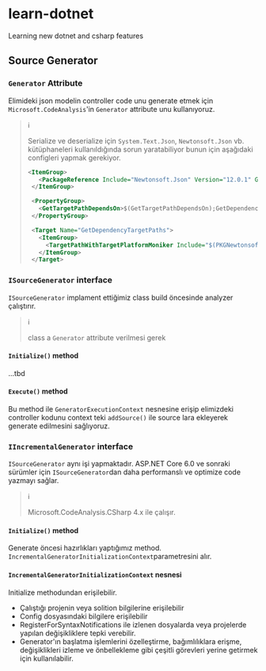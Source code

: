 # learn-dotnet

Learning new dotnet and csharp features

## Source Generator

### `Generator` Attribute

Elimideki json modelin controller code unu generate etmek için
`Microsoft.CodeAnalysis`'in `Generator` attribute unu kullanıyoruz.

> :information_source:
>
> Serialize ve deserialize için `System.Text.Json`, `Newtonsoft.Json` vb.
> kütüphaneleri kullanıldığında sorun yaratabiliyor bunun için aşağıdaki
> configleri yapmak gerekiyor.
>
> ```xml
> <ItemGroup>
>    <PackageReference Include="Newtonsoft.Json" Version="12.0.1" GeneratePathProperty="true" PrivateAssets="all" />
>  </ItemGroup>
>
>  <PropertyGroup>
>    <GetTargetPathDependsOn>$(GetTargetPathDependsOn);GetDependencyTargetPaths</GetTargetPathDependsOn>
>  </PropertyGroup>
>
>  <Target Name="GetDependencyTargetPaths">
>    <ItemGroup>
>      <TargetPathWithTargetPlatformMoniker Include="$(PKGNewtonsoft_Json)\lib\netstandard2.0\Newtonsoft.Json.dll" IncludeRuntimeDependency="false" />
>    </ItemGroup>
>  </Target>
> ```

### `ISourceGenerator` interface

`ISourceGenerator` implament ettiğimiz class build öncesinde analyzer çalıştırır.

> :information_source:
>
> class a `Generator` attribute verilmesi gerek

#### `Initialize()` method

...tbd

#### `Execute()` method

Bu method ile `GeneratorExecutionContext` nesnesine erişip elimizdeki
controller kodunu context teki `addSource()` ile source lara ekleyerek generate
edilmesini sağlıyoruz.

### `IIncrementalGenerator` interface

`ISourceGenerator` aynı işi yapmaktadır. ASP.NET Core 6.0 ve sonraki sürümler için
`ISourceGenerator`dan daha performanslı ve optimize code yazmayı sağlar.

> :information_source:
>
> Microsoft.CodeAnalysis.CSharp 4.x ile çalışır.

#### `Initialize()` method

Generate öncesi hazırlıkları yaptığımız method.
`IncrementalGeneratorInitializationContext`parametresini alır.

#### `IncrementalGeneratorInitializationContext` nesnesi

Initialize methodundan erişilebilir.

- Çalıştığı projenin veya solition bilgilerine erişilebilir
- Config dosyasındaki bilgilere erişilebilir
- RegisterForSyntaxNotifications ile izlenen dosyalarda veya projelerde yapılan değişikliklere tepki verebilir.
- Generator'ın başlatma işlemlerini özelleştirme, bağımlılıklara erişme,
  değişiklikleri izleme ve önbellekleme gibi çeşitli görevleri yerine getirmek için kullanılabilir.
